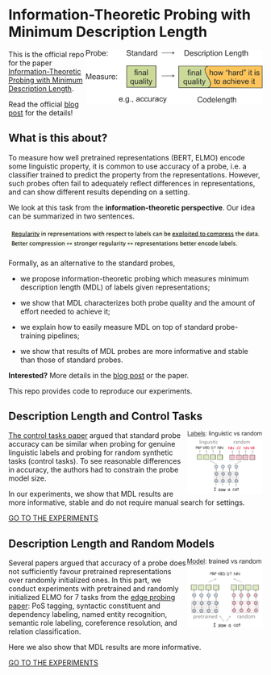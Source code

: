# Information-Theoretic Probing with Minimum Description Length

<img src="resources/probe_main_orange-min.png" width="350" align="right">

This is the official repo for the paper [Information-Theoretic Probing with Minimum Description Length]().

Read the official [blog post](https://lena-voita.github.io/posts/mdl_probes.html) for the details!


## What is this about?


To measure how well  pretrained representations  (BERT, ELMO) encode some linguistic property, it is common to use accuracy of a probe, i.e. a classifier  trained to predict the  property from the representations.
However, such probes often fail to adequately reflect differences in representations, and can show different results depending on a setting. 

We look at this task from the __information-theoretic perspective__. 
Our idea can be summarized in two sentences. 

<img src="resources/the_idea.png" width="800">

Formally, as an alternative to the standard probes,

* we propose information-theoretic probing which measures minimum description length (MDL) of labels given representations;

* we show that MDL characterizes both probe quality and the amount of effort needed to achieve it;

* we explain how to easily measure MDL on top of standard probe-training pipelines;

* we show that results of MDL probes are more informative and stable than those of standard probes.

__Interested?__ More details in the [blog post](https://lena-voita.github.io/posts/mdl_probes.html) or the paper.

This repo provides code to reproduce our experiments.


## Description Length and Control Tasks
<img src="resources/random_labels_with_head-min.png" width="150" align="right">

[The control tasks paper](https://www.aclweb.org/anthology/D19-1275.pdf) argued that standard probe accuracy can be similar when probing for genuine linguistic labels and probing for random synthetic tasks (control tasks). To see reasonable differences in accuracy, the authors had to constrain the probe model size. 

In our experiments, we show that MDL results are more informative, stable and do not require manual search for settings.

[GO TO THE EXPERIMENTS](./control_tasks)


## Description Length and Random Models

<img src="resources/random_model_with_head-min.png" width="150" align="right">

Several papers argued that accuracy of a probe does not sufficiently favour pretrained representations over randomly initialized ones. In this part, we conduct experiments with pretrained and randomly initialized ELMO for 7 tasks from the [edge probing paper](https://arxiv.org/abs/1905.06316): PoS tagging, syntactic constituent and dependency labeling, named entity recognition, semantic role labeling, coreference resolution, and relation classification.

Here we also show that MDL results are more informative.

[GO TO THE EXPERIMENTS](./jiant/mdl_probes.md)
